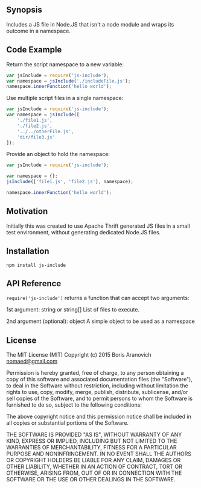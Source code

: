 ## Synopsis

Includes a JS file in Node.JS that isn't a node module and wraps its outcome in a namespace.

## Code Example

Return the script namespace to a new variable:

```js
var jsInclude = require('js-include');
var namespace = jsInclude('./includeFile.js');
namespace.innerFunction('hello world');
```

Use multiple script files in a single namespace:

```js
var jsInclude = require('js-include');
var namespace = jsInclude([
    './file1.js',
    './file2.js',
    '../../otherFile.js',
    'dir/file3.js'
]);
```

Provide an object to hold the namespace:

```js
var jsInclude = require('js-include');

var namespace = {};
jsInclude(['file1.js', 'file2.js'], namespace);

namespace.innerFunction('hello world');
```

## Motivation

Initially this was created to use Apache Thrift generated JS files in a small test environment, without generating
dedicated Node.JS files.

## Installation

`npm install js-include`

## API Reference

`require('js-include')` returns a function that can accept two arguments:

1st argument: string or string[]
List of files to execute.

2nd argument (optional): object
A simple object to be used as a namespace 

## License

The MIT License (MIT)
Copyright (c) 2015 Boris Aranovich <nomaed@gmail.com>

Permission is hereby granted, free of charge, to any person obtaining a copy of this software and associated documentation files (the "Software"), to deal in the Software without restriction, including without limitation the rights to use, copy, modify, merge, publish, distribute, sublicense, and/or sell copies of the Software, and to permit persons to whom the Software is furnished to do so, subject to the following conditions:

The above copyright notice and this permission notice shall be included in all copies or substantial portions of the Software.

THE SOFTWARE IS PROVIDED "AS IS", WITHOUT WARRANTY OF ANY KIND, EXPRESS OR IMPLIED, INCLUDING BUT NOT LIMITED TO THE WARRANTIES OF MERCHANTABILITY, FITNESS FOR A PARTICULAR PURPOSE AND NONINFRINGEMENT. IN NO EVENT SHALL THE AUTHORS OR COPYRIGHT HOLDERS BE LIABLE FOR ANY CLAIM, DAMAGES OR OTHER LIABILITY, WHETHER IN AN ACTION OF CONTRACT, TORT OR OTHERWISE, ARISING FROM, OUT OF OR IN CONNECTION WITH THE SOFTWARE OR THE USE OR OTHER DEALINGS IN THE SOFTWARE.

